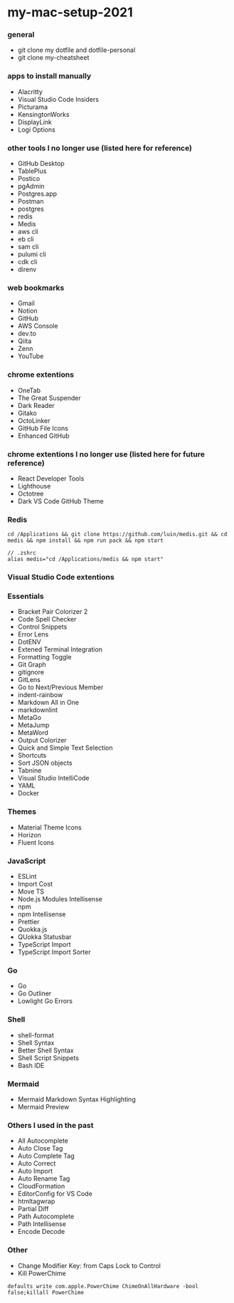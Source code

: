 # my-mac-setup-2021

### general
- git clone my dotfile and dotfile-personal
- git clone my-cheatsheet

### apps to install manually
- Alacritty
- Visual Studio Code Insiders
- Picturama
- KensingtonWorks
- DisplayLink
- Logi Options

### other tools I no longer use (listed here for reference)
- GitHub Desktop
- TablePlus
- Postico
- pgAdmin
- Postgres.app
- Postman
- postgres
- redis
- Medis
- aws cli
- eb cli
- sam cli
- pulumi cli
- cdk cli
- direnv

### web bookmarks
- Gmail
- Notion
- GitHub
- AWS Console 
- dev.to
- Qiita
- Zenn
- YouTube

### chrome extentions
- OneTab
- The Great Suspender
- Dark Reader
- Gitako
- OctoLinker
- GitHub File Icons
- Enhanced GitHub

### chrome extentions I no longer use (listed here for future reference)
- React Developer Tools
- Lighthouse
- Octotree
- Dark VS Code GitHub Theme

### Redis
```
cd /Applications && git clone https://github.com/luin/medis.git && cd medis && npm install && npm run pack && npm start

// .zshrc
alias medis="cd /Applications/medis && npm start"
```

### Visual Studio Code extentions

### Essentials
- Bracket Pair Colorizer 2
- Code Spell Checker
- Control Snippets
- Error Lens
- DotENV
- Extened Terminal Integration
- Formatting Toggle
- Git Graph
- gitignore
- GitLens
- Go to Next/Previous Member
- indent-rainbow
- Markdown All in One
- markdownlint
- MetaGo
- MetaJump
- MetaWord
- Output Colorizer
- Quick and Simple Text Selection
- Shortcuts
- Sort JSON objects
- Tabnine
- Visual Studio IntelliCode
- YAML
- Docker

### Themes
- Material Theme Icons
- Horizon
- Fluent Icons

### JavaScript
- ESLint
- Import Cost
- Move TS
- Node.js Modules Intellisense
- npm
- npm Intellisense
- Prettier
- Quokka.js
- QUokka Statusbar
- TypeScript Import
- TypeScript Import Sorter

### Go
- Go
- Go Outliner
- Lowlight Go Errors

### Shell
- shell-format
- Shell Syntax
- Better Shell Syntax
- Shell Script Snippets
- Bash IDE

### Mermaid
- Mermaid Markdown Syntax Highlighting
- Mermaid Preview

### Others I used in the past
- All Autocomplete
- Auto Close Tag
- Auto Complete Tag
- Auto Correct
- Auto Import
- Auto Rename Tag
- CloudFormation
- EditorConfig for VS Code
- htmltagwrap
- Partial Diff
- Path Autocomplete
- Path Intellisense
- Encode Decode

### Other
- Change Modifier Key: from Caps Lock to Control
- Kill PowerChime
```
defaults write com.apple.PowerChime ChimeOnAllHardware -bool false;killall PowerChime
```

